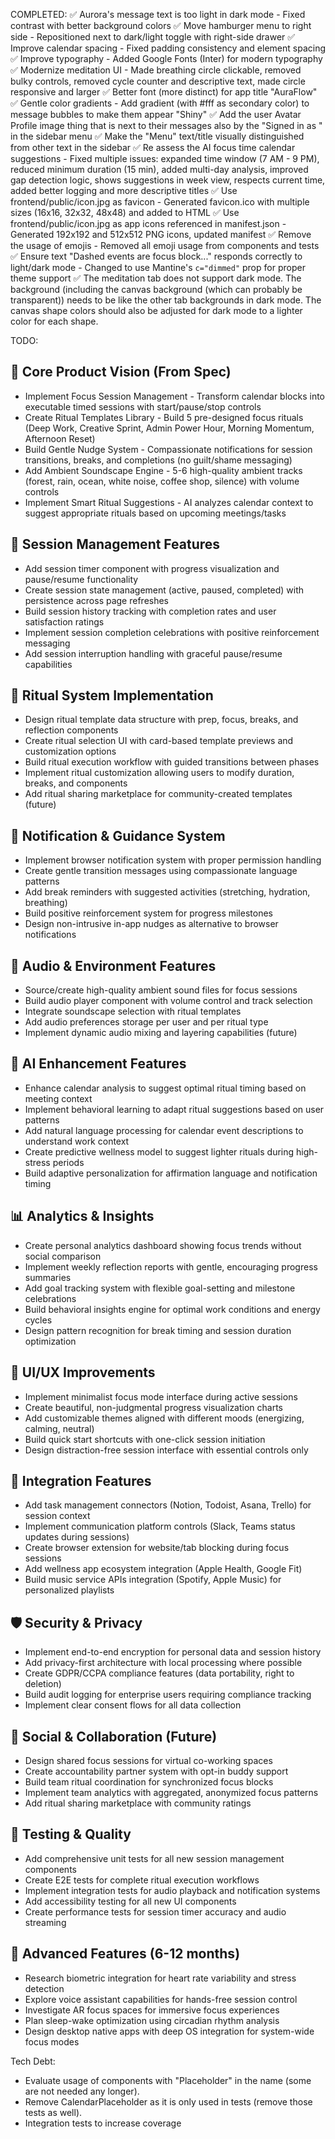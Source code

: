COMPLETED:
✅ Aurora's message text is too light in dark mode - Fixed contrast with better background colors
✅ Move hamburger menu to right side - Repositioned next to dark/light toggle with right-side drawer
✅ Improve calendar spacing - Fixed padding consistency and element spacing
✅ Improve typography - Added Google Fonts (Inter) for modern typography
✅ Modernize meditation UI - Made breathing circle clickable, removed bulky controls, removed cycle counter and descriptive text, made circle responsive and larger
✅ Better font (more distinct) for app title "AuraFlow"
✅ Gentle color gradients - Add gradient (with #fff as secondary color) to message bubbles to make them appear "Shiny"
✅ Add the user Avatar Profile image thing that is next to their messages also by the "Signed in as "
in the sidebar menu
✅ Make the "Menu" text/title visually distinguished from other text in the sidebar
✅ Re assess the AI focus time calendar suggestions - Fixed multiple issues: expanded time window (7 AM - 9 PM), reduced minimum duration (15 min), added multi-day analysis, improved gap detection logic, shows suggestions in week view, respects current time, added better logging and more descriptive titles
✅ Use frontend/public/icon.jpg as favicon - Generated favicon.ico with multiple sizes (16x16, 32x32, 48x48) and added to HTML
✅ Use frontend/public/icon.jpg as app icons referenced in manifest.json - Generated 192x192 and 512x512 PNG icons, updated manifest
✅ Remove the usage of emojis - Removed all emoji usage from components and tests
✅ Ensure text "Dashed events are focus block..." responds correctly to light/dark mode - Changed to use Mantine's `c="dimmed"` prop for proper theme support
✅ The meditation tab does not support dark mode. The background (including the canvas background (which can probably be transparent)) needs to be like the other tab backgrounds in dark mode. The canvas shape colors should also be adjusted for dark mode to a lighter color for each shape.

TODO:

## 🎯 Core Product Vision (From Spec)
- Implement Focus Session Management - Transform calendar blocks into executable timed sessions with start/pause/stop controls
- Create Ritual Templates Library - Build 5 pre-designed focus rituals (Deep Work, Creative Sprint, Admin Power Hour, Morning Momentum, Afternoon Reset)
- Build Gentle Nudge System - Compassionate notifications for session transitions, breaks, and completions (no guilt/shame messaging)
- Add Ambient Soundscape Engine - 5-6 high-quality ambient tracks (forest, rain, ocean, white noise, coffee shop, silence) with volume controls
- Implement Smart Ritual Suggestions - AI analyzes calendar context to suggest appropriate rituals based on upcoming meetings/tasks

## 🔧 Session Management Features
- Add session timer component with progress visualization and pause/resume functionality
- Create session state management (active, paused, completed) with persistence across page refreshes
- Build session history tracking with completion rates and user satisfaction ratings
- Implement session completion celebrations with positive reinforcement messaging
- Add session interruption handling with graceful pause/resume capabilities

## 🎨 Ritual System Implementation
- Design ritual template data structure with prep, focus, breaks, and reflection components
- Create ritual selection UI with card-based template previews and customization options
- Build ritual execution workflow with guided transitions between phases
- Implement ritual customization allowing users to modify duration, breaks, and components
- Add ritual sharing marketplace for community-created templates (future)

## 🔔 Notification & Guidance System
- Implement browser notification system with proper permission handling
- Create gentle transition messages using compassionate language patterns
- Add break reminders with suggested activities (stretching, hydration, breathing)
- Build positive reinforcement system for progress milestones
- Design non-intrusive in-app nudges as alternative to browser notifications

## 🎵 Audio & Environment Features
- Source/create high-quality ambient sound files for focus sessions
- Build audio player component with volume control and track selection
- Integrate soundscape selection with ritual templates
- Add audio preferences storage per user and per ritual type
- Implement dynamic audio mixing and layering capabilities (future)

## 🤖 AI Enhancement Features
- Enhance calendar analysis to suggest optimal ritual timing based on meeting context
- Implement behavioral learning to adapt ritual suggestions based on user patterns
- Add natural language processing for calendar event descriptions to understand work context
- Create predictive wellness model to suggest lighter rituals during high-stress periods
- Build adaptive personalization for affirmation language and notification timing

## 📊 Analytics & Insights
- Create personal analytics dashboard showing focus trends without social comparison
- Implement weekly reflection reports with gentle, encouraging progress summaries
- Add goal tracking system with flexible goal-setting and milestone celebrations
- Build behavioral insights engine for optimal work conditions and energy cycles
- Design pattern recognition for break timing and session duration optimization

## 🎨 UI/UX Improvements
- Implement minimalist focus mode interface during active sessions
- Create beautiful, non-judgmental progress visualization charts
- Add customizable themes aligned with different moods (energizing, calming, neutral)
- Build quick start shortcuts with one-click session initiation
- Design distraction-free session interface with essential controls only

## 🔗 Integration Features
- Add task management connectors (Notion, Todoist, Asana, Trello) for session context
- Implement communication platform controls (Slack, Teams status updates during sessions)
- Create browser extension for website/tab blocking during focus sessions
- Add wellness app ecosystem integration (Apple Health, Google Fit)
- Build music service APIs integration (Spotify, Apple Music) for personalized playlists

## 🛡️ Security & Privacy
- Implement end-to-end encryption for personal data and session history
- Add privacy-first architecture with local processing where possible
- Create GDPR/CCPA compliance features (data portability, right to deletion)
- Build audit logging for enterprise users requiring compliance tracking
- Implement clear consent flows for all data collection

## 👥 Social & Collaboration (Future)
- Design shared focus sessions for virtual co-working spaces
- Create accountability partner system with opt-in buddy support
- Build team ritual coordination for synchronized focus blocks
- Implement team analytics with aggregated, anonymized focus patterns
- Add ritual sharing marketplace with community ratings

## 🧪 Testing & Quality
- Add comprehensive unit tests for all new session management components
- Create E2E tests for complete ritual execution workflows
- Implement integration tests for audio playback and notification systems
- Add accessibility testing for all new UI components
- Create performance tests for session timer accuracy and audio streaming

## 🚀 Advanced Features (6-12 months)
- Research biometric integration for heart rate variability and stress detection
- Explore voice assistant capabilities for hands-free session control
- Investigate AR focus spaces for immersive focus experiences
- Plan sleep-wake optimization using circadian rhythm analysis
- Design desktop native apps with deep OS integration for system-wide focus modes


Tech Debt:
- Evaluate usage of components with "Placeholder" in the name (some are not needed any longer).
- Remove CalendarPlaceholder as it is only used in tests (remove those tests as well).
- Integration tests to increase coverage